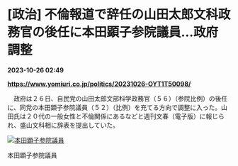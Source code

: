 # [政治] 不倫報道で辞任の山田太郎文科政務官の後任に本田顕子参院議員…政府調整

**2023-10-26 02:49**

**https://www.yomiuri.co.jp/politics/20231026-OYT1T50098/**

　政府は２６日、自民党の山田太郎文部科学政務官（５６）（参院比例）の後任に、同党の本田顕子参院議員（５２）（比例）を充てる方向で調整に入った。山田氏は２０代の一般女性と不倫関係にあるなどと週刊文春（電子版）に報じられ、盛山文科相に辞表を提出していた。

[![本田顕子参院議員](https://www.yomiuri.co.jp/media/2023/10/20231026-OYT1I50057-1.jpg)](https://www.yomiuri.co.jp/pluralphoto/20231026-OYT1I50057/)

本田顕子参院議員